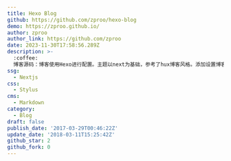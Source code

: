 ```yaml
---
title: Hexo Blog
github: https://github.com/zproo/hexo-blog
demo: https://zproo.github.io/
author: zproo
author_link: https://github.com/zproo
date: 2023-11-30T17:58:56.289Z
description: >-
  :coffee:
  博客源码：博客使用Hexo进行配置。主题以next为基础，参考了hux博客风格。添加设置博客封面功能，对首页排版、文章排版等显示效果进行大量优化。
ssg:
  - Nextjs
css:
  - Stylus
cms:
  - Markdown
category:
  - Blog
draft: false
publish_date: '2017-03-29T00:46:22Z'
update_date: '2018-03-11T15:25:42Z'
github_star: 2
github_fork: 0
---
```

